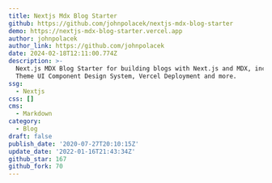 ```yaml
---
title: Nextjs Mdx Blog Starter
github: https://github.com/johnpolacek/nextjs-mdx-blog-starter
demo: https://nextjs-mdx-blog-starter.vercel.app
author: johnpolacek
author_link: https://github.com/johnpolacek
date: 2024-02-18T12:11:00.774Z
description: >-
  Next.js MDX Blog Starter for building blogs with Next.js and MDX, including
  Theme UI Component Design System, Vercel Deployment and more.
ssg:
  - Nextjs
css: []
cms:
  - Markdown
category:
  - Blog
draft: false
publish_date: '2020-07-27T20:10:15Z'
update_date: '2022-01-16T21:43:34Z'
github_star: 167
github_fork: 70
---
```

